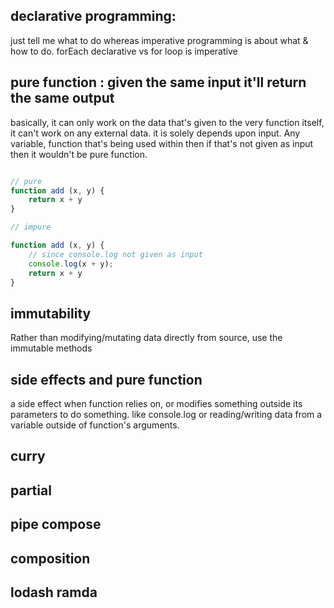 ## declarative programming:  
just tell me what to do whereas imperative programming is about what & how to do. forEach declarative vs for loop is imperative

## pure function : given the same input it'll return the same output

basically, it can only work on the data that's given to the very function itself, it can't work on any external data. it is solely depends upon input. Any variable, function that's being used within then if that's not given as input then it wouldn't be pure function.

```javascript

// pure
function add (x, y) {
    return x + y 
}

// impure

function add (x, y) {
    // since console.log not given as input 
    console.log(x + y);
    return x + y 
}

```

## immutability
Rather than modifying/mutating data directly from source, use the immutable methods

## side effects and pure function

a side effect when function relies on, or modifies something outside its parameters to do something. like console.log or reading/writing data from a variable outside of function's arguments.

## curry

## partial
## pipe compose

## composition

## lodash ramda
